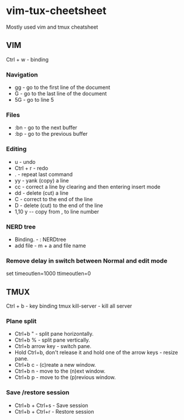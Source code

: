 # vim-tux-cheetsheet
Mostly used vim and tmux cheatsheet

## VIM

Ctrl + w - binding

### Navigation
* gg - go to the first line of the document
* G - go to the last line of the document
* 5G - go to line 5


### Files
* :bn - go to the next buffer
* :bp - go to the previous buffer

### Editing
* u - undo
* Ctrl + r - redo
* . - repeat last command
* yy - yank (copy) a line
* cc - correct a line by clearing and then entering insert mode
* dd - delete (cut) a line
* C - correct to the end of the line
* D - delete (cut) to the end of the line
* 1,10 y -- copy from , to line number 

### NERD tree
* Binding. - : NERDtree
* add file - m + a and file name

### Remove delay in switch between Normal and edit mode
set timeoutlen=1000 ttimeoutlen=0

## TMUX

Ctrl + b - key binding
tmux kill-server - kill all server


### Plane split
* Ctrl+b " - split pane horizontally.
* Ctrl+b % - split pane vertically.
* Ctrl+b arrow key - switch pane.
* Hold Ctrl+b, don't release it and hold one of the arrow keys - resize pane.
* Ctrl+b c - (c)reate a new window.
* Ctrl+b n - move to the (n)ext window.
* Ctrl+b p - move to the (p)revious window.

### Save /restore session
* Ctrl+b + Ctrl+s - Save session
* Ctrl+b + Ctrl+r - Restore session

